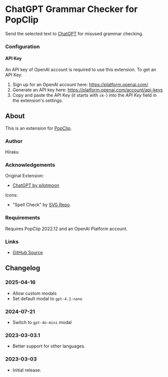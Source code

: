 # ChatGPT Grammar Checker for PopClip

Send the selected text to [ChatGPT](https://openai.com/blog/chatgpt) for misused grammar checking.

### Configuration

#### API Key

An API key of OpenAI account is required to use this extension. To get an API Key:

1. Sign up for an OpenAI account here: <https://platform.openai.com/>
2. Generate an API key here: <https://platform.openai.com/account/api-keys>
3. Copy and paste the API Key (it starts with `sk-`) into the _API Key_ field in
   the extension's settings.

## About

This is an extension for [PopClip](https://pilotmoon.com/popclip/).

### Author

Hiraku

### Acknowledgements

Original Extension:

- [ChatGPT by pilotmoon](https://github.com/pilotmoon/PopClip-Extensions/tree/master/source/ChatGPT.popclipext)

Icons:

- "Spell Check" by [SVG Repo](https://www.svgrepo.com/).

### Requirements

Requires PopClip 2022.12 and an OpenAI Platform account.

### Links

- [GitHub Source](https://github.com/hirakujira/ChatGPT-Grammar-Check-PopClip-Extension)

## Changelog

### 2025-04-16

- Allow custom modals
- Set default modal to `gpt-4.1-nano`

### 2024-07-21

- Switch to `gpt-4o-mini` modal

### 2023-03-03.1

- Better support for other languages.

### 2023-03-03

- Initial release.
